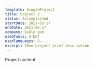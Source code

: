 ```yaml
---
template: SingleProject
title: Orpject 3
status: Accomplished
startDate: 2021-02-17
endDate: 2021-02-17
company: Buble gum
usedTools: D.NET
usedlanguages: D--
excerpt: SOme project brief description
---
```

Project content